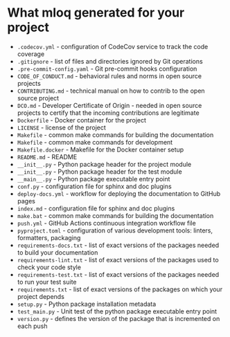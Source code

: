 # What mloq generated for your project

* `.codecov.yml` - configuration of CodeCov service to track the code coverage
* `.gitignore` - list of files and directories ignored by Git operations
* `.pre-commit-config.yaml` - Git pre-commit hooks configuration
* `CODE_OF_CONDUCT.md` - behavioral rules and norms in open source projects
* `CONTRIBUTING.md` - technical manual on how to contrib to the open source project
* `DCO.md` - Developer Certificate of Origin - needed in open source projects to certify that the incoming contributions are legitimate
* `Dockerfile` - Docker container for the project
* `LICENSE` - license of the project
* `Makefile` - common make commands for building the documentation
* `Makefile` - common make commands for development
* `Makefile.docker` - Makefile for the Docker container setup
* `README.md` - README
* `__init__.py` - Python package header for the project module
* `__init__.py` - Python package header for the test module
* `__main__.py` - Python package executable entry point
* `conf.py` - configuration file for sphinx and doc plugins
* `deploy-docs.yml` - workflow for deploying the documentation to GitHub pages
* `index.md` - configuration file for sphinx and doc plugins
* `make.bat` - common make commands for building the documentation
* `push.yml` - GitHub Actions continuous integration workflow file
* `pyproject.toml` - configuration of various development tools: linters, formatters, packaging
* `requirements-docs.txt` - list of exact versions of the packages needed to build your documentation
* `requirements-lint.txt` - list of exact versions of the packages used to check your code style
* `requirements-test.txt` - list of exact versions of the packages needed to run your test suite
* `requirements.txt` - list of exact versions of the packages on which your project depends
* `setup.py` - Python package installation metadata
* `test_main.py` - Unit test of the python package executable entry point
* `version.py` - defines the version of the package that is incremented on each push
